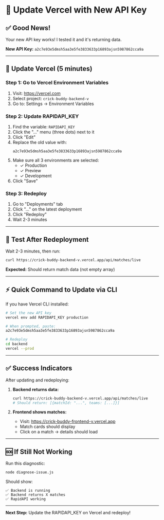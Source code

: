 # 🔑 Update Vercel with New API Key

## ✅ Good News!
Your new API key works! I tested it and it's returning data.

**New API Key:** `a2c7e93e5dmsh5aa3e5fe3833633p16893ajsn5987862cca9a`

---

## 🚀 Update Vercel (5 minutes)

### Step 1: Go to Vercel Environment Variables

1. Visit: https://vercel.com
2. Select project: `crick-buddy-backend-v`
3. Go to: Settings → Environment Variables

### Step 2: Update RAPIDAPI_KEY

1. Find the variable: `RAPIDAPI_KEY`
2. Click the "..." menu (three dots) next to it
3. Click "Edit"
4. Replace the old value with:
   ```
   a2c7e93e5dmsh5aa3e5fe3833633p16893ajsn5987862cca9a
   ```
5. Make sure all 3 environments are selected:
   - ✓ Production
   - ✓ Preview  
   - ✓ Development
6. Click "Save"

### Step 3: Redeploy

1. Go to "Deployments" tab
2. Click "..." on the latest deployment
3. Click "Redeploy"
4. Wait 2-3 minutes

---

## 🧪 Test After Redeployment

Wait 2-3 minutes, then run:

```bash
curl https://crick-buddy-backend-v.vercel.app/api/matches/live
```

**Expected:** Should return match data (not empty array)

---

## ⚡ Quick Command to Update via CLI

If you have Vercel CLI installed:

```bash
# Set the new API key
vercel env add RAPIDAPI_KEY production

# When prompted, paste:
a2c7e93e5dmsh5aa3e5fe3833633p16893ajsn5987862cca9a

# Redeploy
cd backend
vercel --prod
```

---

## ✅ Success Indicators

After updating and redeploying:

1. **Backend returns data:**
   ```bash
   curl https://crick-buddy-backend-v.vercel.app/api/matches/live
   # Should return: [{matchId: "...", teams: [...]}]
   ```

2. **Frontend shows matches:**
   - Visit: https://crick-buddy-frontend-v.vercel.app
   - Match cards should display
   - Click on a match → details should load

---

## 🆘 If Still Not Working

Run this diagnostic:

```bash
node diagnose-issue.js
```

Should show:
```
✅ Backend is running
✅ Backend returns X matches
✅ RapidAPI working
```

---

**Next Step:** Update the RAPIDAPI_KEY on Vercel and redeploy!
